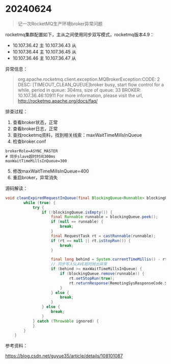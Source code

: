 # 20240624

> 记一次RocketMQ生产环境broker异常问题

rocketmq集群配置如下，主从之间使用同步双写模式，rocketmq版本4.9：

- 10.107.36.42 主 10.107.36.43  从
- 10.107.36.44 主 10.107.36.45 从
- 10.107.36.46 主 10.107.36.47 从

异常信息：

> org.apache.rocketmq.client.exception.MQBrokerException:CODE: 2 DESC: [TIMEOUT_CLEAN_QUEUE]broker busy, start flow control for a while, period in queue: 304ms, size of queue: 33 BROKER: 10.107.36.46:10911
> For more information, please visit the url, http://rocketmq.apache.org/docs/faq/

排查过程：

1. 查看broker状态，正常
2. 查看broker日志，正常
3. 查找rocketmq资料，找到相关线索：maxWaitTimeMillsInQueue
4. 检查broker.conf

```properties
brokerRole=ASYNC_MASTER
# 同步slave超时时间300ms
maxWaitTimeMillsInQueue=300
```

5. 修改maxWaitTimeMillsInQueue=400
6. 重启broker，异常消失

源码解读：

```java
void cleanExpiredRequestInQueue(final BlockingQueue<Runnable> blockingQueue, final long maxWaitTimeMillsInQueue) {
        while (true) {
            try {
                if (!blockingQueue.isEmpty()) {
                    final Runnable runnable = blockingQueue.peek();
                    if (null == runnable) {
                        break;
                    }
                    final RequestTask rt = castRunnable(runnable);
                    if (rt == null || rt.isStopRun()) {
                        break;
                    }

                    final long behind = System.currentTimeMillis() - rt.getCreateTimestamp();
                    // 同步写入SLAVE超时抛出异常
                    if (behind >= maxWaitTimeMillsInQueue) {
                        if (blockingQueue.remove(runnable)) {
                            rt.setStopRun(true);
                            rt.returnResponse(RemotingSysResponseCode.SYSTEM_BUSY, String.format("[TIMEOUT_CLEAN_QUEUE]broker busy, start flow control for a while, period in queue: %sms, size of queue: %d", behind, blockingQueue.size()));
                        }
                    } else {
                        break;
                    }
                } else {
                    break;
                }
            } catch (Throwable ignored) {
            }
        }
    }
```

参考资料：

https://blog.csdn.net/guyue35/article/details/108101087

